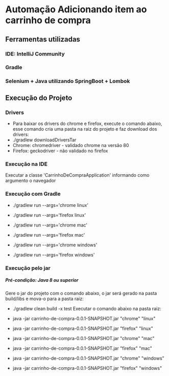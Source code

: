 # Automação Adicionando item ao carrinho de compra

## Ferramentas utilizadas
### IDE: IntelliJ Community
### Gradle
### Selenium + Java utilizando SpringBoot + Lombok

## Execução do Projeto
### Drivers
- Para baixar os drivers do chrome e firefox, execute o comando abaixo, esse comando cria uma pasta na raiz do projeto e faz download dos drivers:
- ./gradlew downloadDriversTar
- Chrome: chromedriver - validado chrome na versão 80
- Firefox: geckodriver - não validado no firefox

### Execução na IDE
Executar a classe 'CarrinhoDeCompraApplication' informando como argumento o navegador

### Execução com Gradle
- ./gradlew run --args='chrome linux'
- ./gradlew run --args='firefox linux'

- ./gradlew run --args='chrome mac'
- ./gradlew run --args='firefox mac'

- ./gradlew run --args='chrome windows'
- ./gradlew run --args='firefox windows'

### Execução pelo jar
##### Pré-condição: Java 8 ou superior 
Gere o jar do projeto com o comando abaixo, o jar será gerado na pasta build/libs e mova-o para a pasta raiz:
- ./gradlew clean build -x test
Executar o comando abaixo na pasta raiz:
- java -jar carrinho-de-compra-0.0.1-SNAPSHOT.jar "chrome" "linux"
- java -jar carrinho-de-compra-0.0.1-SNAPSHOT.jar "firefox" "linux"

- java -jar carrinho-de-compra-0.0.1-SNAPSHOT.jar "chrome" "mac"
- java -jar carrinho-de-compra-0.0.1-SNAPSHOT.jar "firefox" "mac"

- java -jar carrinho-de-compra-0.0.1-SNAPSHOT.jar "chrome" "windows"
- java -jar carrinho-de-compra-0.0.1-SNAPSHOT.jar "firefox" "windows"
